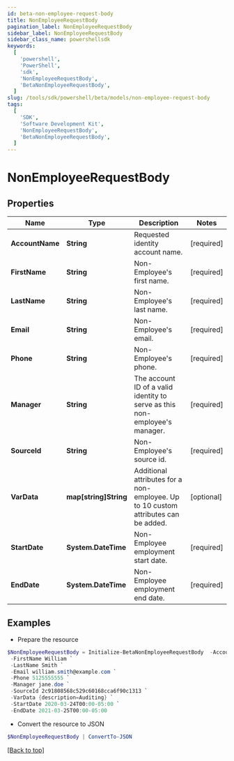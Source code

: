 ```yaml
---
id: beta-non-employee-request-body
title: NonEmployeeRequestBody
pagination_label: NonEmployeeRequestBody
sidebar_label: NonEmployeeRequestBody
sidebar_class_name: powershellsdk
keywords:
  [
    'powershell',
    'PowerShell',
    'sdk',
    'NonEmployeeRequestBody',
    'BetaNonEmployeeRequestBody',
  ]
slug: /tools/sdk/powershell/beta/models/non-employee-request-body
tags:
  [
    'SDK',
    'Software Development Kit',
    'NonEmployeeRequestBody',
    'BetaNonEmployeeRequestBody',
  ]
---
```


# NonEmployeeRequestBody

## Properties

| Name | Type | Description | Notes |
| --- | --- | --- | --- |
| **AccountName** | **String** | Requested identity account name. | [required] |
| **FirstName** | **String** | Non-Employee's first name. | [required] |
| **LastName** | **String** | Non-Employee's last name. | [required] |
| **Email** | **String** | Non-Employee's email. | [required] |
| **Phone** | **String** | Non-Employee's phone. | [required] |
| **Manager** | **String** | The account ID of a valid identity to serve as this non-employee's manager. | [required] |
| **SourceId** | **String** | Non-Employee's source id. | [required] |
| **VarData** | **map[string]String** | Additional attributes for a non-employee. Up to 10 custom attributes can be added. | [optional] |
| **StartDate** | **System.DateTime** | Non-Employee employment start date. | [required] |
| **EndDate** | **System.DateTime** | Non-Employee employment end date. | [required] |

## Examples

- Prepare the resource

```powershell
$NonEmployeeRequestBody = Initialize-BetaNonEmployeeRequestBody  -AccountName william.smith `
 -FirstName William `
 -LastName Smith `
 -Email william.smith@example.com `
 -Phone 5125555555 `
 -Manager jane.doe `
 -SourceId 2c91808568c529c60168cca6f90c1313 `
 -VarData {description=Auditing} `
 -StartDate 2020-03-24T00:00-05:00 `
 -EndDate 2021-03-25T00:00-05:00
```

- Convert the resource to JSON

```powershell
$NonEmployeeRequestBody | ConvertTo-JSON
```

[[Back to top]](#)
